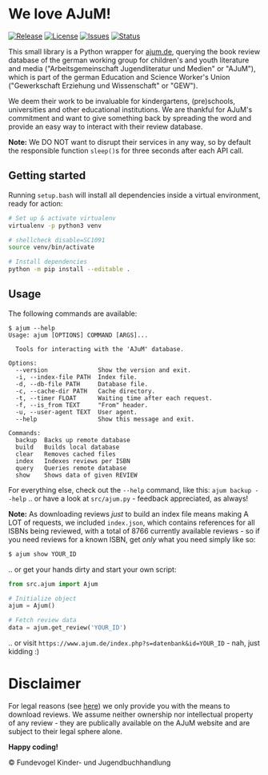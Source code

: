 # We love AJuM!
[![Release](https://img.shields.io/github/release/Fundevogel/we-love-ajum.svg)](https://github.com/Fundevogel/we-love-ajum/releases) [![License](https://img.shields.io/github/license/Fundevogel/we-love-ajum.svg)](https://github.com/Fundevogel/we-love-ajum/blob/master/LICENSE) [![Issues](https://img.shields.io/github/issues/Fundevogel/we-love-ajum.svg)](https://github.com/Fundevogel/we-love-ajum/issues) [![Status](https://travis-ci.org/fundevogel/we-love-ajum.svg?branch=master)](https://travis-ci.org/fundevogel/we-love-ajum)

This small library is a Python wrapper for [ajum.de](https://www.ajum.de/index.php?s=datenbank), querying the book review database of the german working group for children's and youth literature and media ("Arbeitsgemeinschaft Jugendliteratur und Medien" or "AJuM"), which is part of the german Education and Science Worker's Union ("Gewerkschaft Erziehung und Wissenschaft" or "GEW").

We deem their work to be invaluable for kindergartens, (pre)schools, universities and other educational institutions. We are thankful for AJuM's commitment and want to give something back by spreading the word and provide an easy way to interact with their review database.

**Note:** We DO NOT want to disrupt their services in any way, so by default the responsible function `sleep()`s for three seconds after each API call.


## Getting started

Running `setup.bash` will install all dependencies inside a virtual environment, ready for action:

```bash
# Set up & activate virtualenv
virtualenv -p python3 venv

# shellcheck disable=SC1091
source venv/bin/activate

# Install dependencies
python -m pip install --editable .
```


## Usage

The following commands are available:

```text
$ ajum --help
Usage: ajum [OPTIONS] COMMAND [ARGS]...

  Tools for interacting with the 'AJuM' database.

Options:
  --version              Show the version and exit.
  -i, --index-file PATH  Index file.
  -d, --db-file PATH     Database file.
  -c, --cache-dir PATH   Cache directory.
  -t, --timer FLOAT      Waiting time after each request.
  -f, --is_from TEXT     "From" header.
  -u, --user-agent TEXT  User agent.
  --help                 Show this message and exit.

Commands:
  backup  Backs up remote database
  build   Builds local database
  clear   Removes cached files
  index   Indexes reviews per ISBN
  query   Queries remote database
  show    Shows data of given REVIEW
```

For everything else, check out the `--help` command, like this: `ajum backup --help` .. or have a look at `src/ajum.py` - feedback appreciated, as always!

**Note:** As downloading reviews *just* to build an index file means making A LOT of requests, we included `index.json`, which contains references for all ISBNs being reviewed, with a total of 8766 currently available reviews - so if you need reviews for a known ISBN, get *only* what you need simply like so:

```bash
$ ajum show YOUR_ID
```

.. or get your hands dirty and start your own script:

```python
from src.ajum import Ajum

# Initialize object
ajum = Ajum()

# Fetch review data
data = ajum.get_review('YOUR_ID')
```

.. or visit `https://www.ajum.de/index.php?s=datenbank&id=YOUR_ID` - nah, just kidding :)


# Disclaimer

For legal reasons (see [here](https://www.ajum.de/html/nutzungserlaubnis_f_rezensionen.pdf)) we only provide you with the means to download reviews. We assume neither ownership nor intellectual property of any review - they are publically available on the AJuM website and are subject to their legal sphere alone.

**Happy coding!**


:copyright: Fundevogel Kinder- und Jugendbuchhandlung
